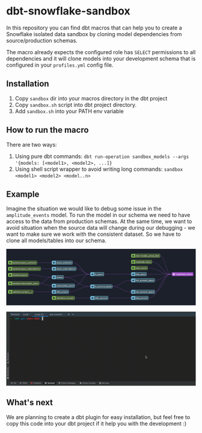# dbt-snowflake-sandbox

In this repository you can find dbt macros that can help you to create a Snowflake 
isolated data sandbox by cloning model dependencies from source/production schemas.

The macro already expects the configured role has `SELECT` permissions to all dependencies
and it will clone models into your development schema that is configured in your `profiles.yml` config file.

## Installation

1. Copy `sandbox` dir into your macros directory in the dbt project
2. Copy `sandbox.sh` script into dbt project directory.
3. Add `sandbox.sh` into your PATH env variable

## How to run the macro

There are two ways:

1. Using pure dbt commands: `dbt run-operation sandbox_models --args '{models: [<model1>, <model2>, ...]}`
2. Using shell script wrapper to avoid writing long commands: `sandbox <model1> <model2> <model..n>`


## Example

Imagine the situation we would like to debug some issue in the `amplitude_events` model. To run the model in our schema we need
to have access to the data from production schemas. At the same time, we want to avoid situation when the source data will
change during our debugging - we want to make sure we work with the consistent dataset.
So we have to clone all models/tables into our schema.

![Lineage graph](lineage.png)

![Run example](run.gif)

## What's next

We are planning to create a dbt plugin for easy installation, but feel free to copy this code into your dbt project if it help
you with the development :) 